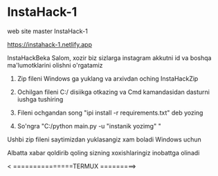 # InstaHack-1
web site master InstaHack-1 

https://instahack-1.netlify.app

InstaHackBeka
Salom, xozir biz sizlarga instagram akkutni id va boshqa ma'lumotklarini olishni o'rgatamiz

1. Zip fileni Windows ga yuklang va arxivdan oching InstaHackZip


3. Ochilgan fileni C:/ disiikga otkazing va Cmd kamandasidan dasturni iushga tushiring


5. Fileni ochgandan song "ipi install -r requirements.txt" deb yozing


7. So'ngra "C:/python main.py -u "instanik yozimg" "



Ushbi zip fileni saytimizdan yuklasangiz xam boladi Windows uchun 


Albatta xabar qoldirib qoling sizning xoxishlaringiz inobattga olinadi



< ===============TERMUX =========>

